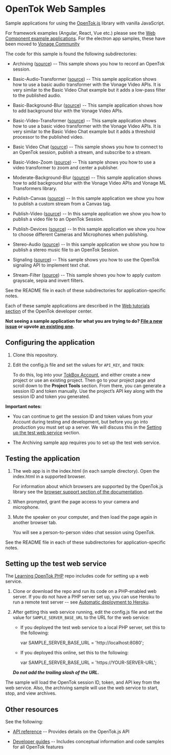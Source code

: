 # OpenTok Web Samples

Sample applications for using the [OpenTok.js](https://tokbox.com/developer/sdks/js/) library with vanilla JavaScript.

For framework examples (Angular, React, Vue etc.) please see the [Web Component example applications](https://github.com/opentok/web-components/tree/main/examples).
For the electron app samples, these have been moved to [Vonage Community](https://github.com/Vonage-Community/sample-video-electron-app)

The code for this sample is found the following subdirectories:

* Archiving ([source](https://github.com/opentok/opentok-web-samples/tree/main/Archiving)) -- This sample shows you how to record an OpenTok session.

* Basic-Audio-Transformer ([source](https://github.com/opentok/opentok-web-samples/tree/main/Basic-Audio-Transformer)) -- This sample application shows how to use a basic audio transformer with the Vonage Video APIs. It is very similar to the Basic Video Chat example but it adds a low-pass filter to the published audio.

* Basic-Background-Blur ([source](https://github.com/opentok/opentok-web-samples/tree/main/Basic-Background-Blur)) -- This sample application shows how to add background blur with the Vonage Video APIs.

* Basic-Video-Transformer ([source](https://github.com/opentok/opentok-web-samples/tree/main/Basic-Video-Transformer)) -- This sample application shows how to use a basic video transformer with the Vonage Video APIs. It is very similar to the Basic Video Chat example but it adds a threshold processor to the published video.

* Basic Video Chat ([source](https://github.com/opentok/opentok-web-samples/tree/main/Basic%20Video%20Chat)) -- This sample shows you how to connect to an OpenTok session, publish a stream, and
  subscribe to a stream.

* Basic-Video-Zoom ([source](https://github.com/opentok/opentok-web-samples/tree/main/Basic-Video-Zoom)) -- This sample shows you how to use a video transformer to zoom and center a publisher.

* Moderate-Background-Blur ([source](https://github.com/opentok/opentok-web-samples/tree/main/Moderate-Background-Blur)) -- This sample application shows how to add background blur with the Vonage Video APIs and Vonage ML Transformers library.

* Publish-Canvas ([source](https://github.com/opentok/opentok-web-samples/tree/main/Publish-Canvas)) -- In this sample application we show you how to publish a custom stream from a Canvas tag.

* Publish-Video ([source](https://github.com/opentok/opentok-web-samples/tree/main/Publish-Video)) -- In this sample application we show you how to publish a video file to an OpenTok Session.

* Publish-Devices ([source](https://github.com/opentok/opentok-web-samples/tree/main/Publish-Devices)) -- In this sample application we show you how to choose different Cameras and Microphones when publishing.

* Stereo-Audio ([source](https://github.com/opentok/opentok-web-samples/tree/main/Stereo-Audio)) -- In this sample application we show you how to publish a stereo music file to an OpenTok Session.

* Signaling ([source](https://github.com/opentok/opentok-web-samples/tree/main/Signaling)) -- This sample shows you how to use the OpenTok signaling API to implement text chat.

* Stream-Filter ([source](https://github.com/opentok/opentok-web-samples/tree/main/Stream-Filter)) -- This sample shows you how to apply custom grayscale, sepia and invert filters.

See the README file in each of these subdirectories for application-specific notes.

Each of these sample applications are described in the [Web tutorials
section](https://tokbox.com/developer/tutorials/web/) of the OpenTok developer center. 

**Not seeing a sample application for what you are trying to do? [File a new issue](https://github.com/opentok/opentok-web-samples/issues/new?labels=new%20sample%20request) or upvote [an existing one](https://github.com/opentok/opentok-web-samples/labels/new%20sample%20request).**

## Configuring the application

1. Clone this repository.

2. Edit the config.js file and set the values for `API_KEY`, and `TOKEN`:

   To do this, log into your [TokBox Account](https://tokbox.com/account), and either create
   a new project or use an existing project. Then go to your project page and scroll down to the
   **Project Tools** section. From there, you can generate a session ID and token manually. Use the
   project’s API key along with the session ID and token you generated.

**Important notes:**

* You can continue to get the session ID and token values from your Account during testing and
  development, but before you go into production you must set up a server. We will discuss this
  in the [Setting up the test web service](#setting-up-the-test-web-service) section.

* The Archiving sample app requires you to set up the test web service.

## Testing the application

1. The web app is in the index.html (in each sample directory). Open the index.html in a supported browser.

   For information about which browsers are supported by the OpenTok.js library see the [browser support section of the documentation](https://tokbox.com/developer/sdks/js/).

2. When prompted, grant the page access to your camera and microphone.

3. Mute the speaker on your computer, and then load the page again in another browser tab.

   You will see a person-to-person video chat session using OpenTok.

See the README file in each of these subdirectories for application-specific notes.


## Setting up the test web service

The [Learning OpenTok PHP](https://github.com/opentok/learning-opentok-php) repo includes code for
setting up a web service.

1. Clone or download the repo and run its code on a PHP-enabled web server. If you do not have a
   PHP server set up, you can use Heroku to run a remote test server -- see [Automatic deployment
   to Heroku](https://github.com/opentok/learning-opentok-php#automatic-deployment-to-heroku).

2. After getting this web service running, edit the config.js file and set the value for
   `SAMPLE_SERVER_BASE_URL` to the URL for the web service:

   * If you deployed the test web service to a local PHP server, set this to the following:

        var SAMPLE_SERVER_BASE_URL = 'http://localhost:8080';

   * If you deployed this online, set this to the following:

        var SAMPLE_SERVER_BASE_URL = 'https://YOUR-SERVER-URL';

   ***Do not add the trailing slash of the URL.***

The sample will load the OpenTok session ID, token, and API key from the web service. Also,
the archiving sample will use the web service to start, stop, and view archives.

## Other resources

See the following:

* [API reference](https://tokbox.com/developer/sdks/js/reference/) -- Provides details on
  the OpenTok.js API

* [Developer guides](https://tokbox.com/developer/guides/) -- Includes conceptual information and
  code samples for all OpenTok features
